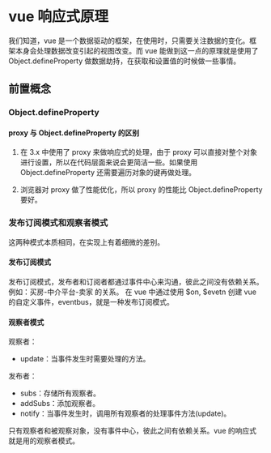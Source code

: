 # vue 响应式原理

我们知道，vue 是一个数据驱动的框架，在使用时，只需要关注数据的变化。框架本身会处理数据改变引起的视图改变。而 vue 能做到这一点的原理就是使用了 Object.defineProperty 做数据劫持，在获取和设置值的时候做一些事情。

## 前置概念

### Object.defineProperty

#### proxy 与 Object.defineProperty 的区别

1. 在 3.x 中使用了 proxy 来做响应式的处理，由于 proxy 可以直接对整个对象进行设置，所以在代码层面来说会更简洁一些。如果使用 Object.defineProperty 还需要遍历对象的键再做处理。

2. 浏览器对 proxy 做了性能优化，所以 proxy 的性能比 Object.defineProperty 要好。

### 发布订阅模式和观察者模式

这两种模式本质相同，在实现上有着细微的差别。

#### 发布订阅模式

发布订阅模式，发布者和订阅者都通过事件中心来沟通，彼此之间没有依赖关系。例如：买房-中介平台-卖家 的关系。
在 vue 中通过使用 $on, $evetn 创建 vue 的自定义事件，eventbus，就是一种发布订阅模式。

#### 观察者模式

观察者：

- update：当事件发生时需要处理的方法。

发布者：

- subs：存储所有观察者。
- addSubs：添加观察者。
- notify：当事件发生时，调用所有观察者的处理事件方法(update)。

只有观察者和被观察对象，没有事件中心，彼此之间有依赖关系。vue 的响应式就是用的观察者模式。

## 
